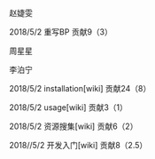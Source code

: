赵婕雯

2018/5/2 重写BP 贡献9（3）

周星星



李泊宁

2018/5/2 installation[wiki] 贡献24（8）

2018/5/2 usage[wiki] 贡献3（1）

2018/5/2 资源搜集[wiki] 贡献6（2）

2018//5/2 开发入门[wiki] 贡献8（2.5）
